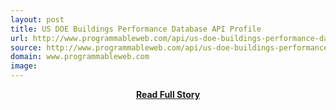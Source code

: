 ```yaml
---
layout: post
title: US DOE Buildings Performance Database API Profile
url: http://www.programmableweb.com/api/us-doe-buildings-performance-database
source: http://www.programmableweb.com/api/us-doe-buildings-performance-database
domain: www.programmableweb.com
image: 
---
```


<p></p>
<center><p><a href="http://www.programmableweb.com/api/us-doe-buildings-performance-database" style='padding:25px; font-sze:18px; font-weight: bold;'>Read Full Story</a></p></center>

